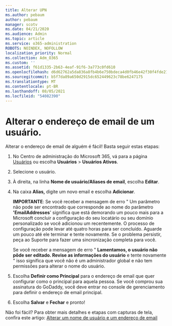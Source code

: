 ```yaml
---
title: Alterar UPN
ms.author: pebaum
author: pebaum
manager: scotv
ms.date: 04/21/2020
ms.audience: Admin
ms.topic: article
ms.service: o365-administration
ROBOTS: NOINDEX, NOFOLLOW
localization_priority: Normal
ms.collection: Adm_O365
ms.custom: ''
ms.assetid: f61d1335-2b63-4eaf-91f6-3a773c0fd610
ms.openlocfilehash: d6d62762a5da836a8fb4b6e750bdeca4d0fb46e42f30f4fde2183550e5d2210f
ms.sourcegitcommit: b5f7da89a650d2915dc652449623c78be6247175
ms.translationtype: MT
ms.contentlocale: pt-BR
ms.lasthandoff: 08/05/2021
ms.locfileid: "54082390"
---
```

# <a name="change-a-users-email-address"></a>Alterar o endereço de email de um usuário.

Alterar o endereço de email de alguém é fácil! Basta seguir estas etapas:
  
1. No Centro de administração do Microsoft 365, vá para a página [Usuários](https://go.microsoft.com/fwlink/p/?linkid=834822) ou escolha **Usuários** \> **Usuários Ativos**.
    
2. Selecione o usuário.
    
3. À direita, na linha **Nome de usuário/Aliases de email**, escolha **Editar**.
    
4. Na caixa **Alias,** digite um novo email e escolha **Adicionar**.
    
    **IMPORTANTE**: Se você receber a mensagem de erro " Um parâmetro não pode ser encontrado que corresponde ao nome do parâmetro **'EmailAddresses**' significa que está demorando um pouco mais para a Microsoft concluir a configuração do seu locatário ou seu domínio personalizado se você adicionou um recentemente. O processo de configuração pode levar até quatro horas para ser concluído. Aguarde um pouco até ele terminar e tente novamente. Se o problema persistir, peça ao Suporte para fazer uma sincronização completa para você.
    
    Se você receber a mensagem de erro " **Lamentamos, o usuário não pôde ser editado. Revise as informações do usuário** e tente novamente " isso significa que você não é um administrador global e não tem permissões para alterar o nome do usuário.
    
5. Escolha **Definir como Principal** para o endereço de email que quer configurar como o principal para aquela pessoa. Se você comprou sua assinatura do GoDaddy, você deve entrar no console de gerenciamento para definir o endereço de email principal. 
    
6. Escolha **Salvar** e **Fechar** e pronto!
    
Não foi fácil? Para obter mais detalhes e etapas com capturas de tela, confira este artigo: [Alterar um nome de usuário e um endereço de email](https://docs.microsoft.com/microsoft-365/admin/add-users/change-a-user-name-and-email-address)
  

